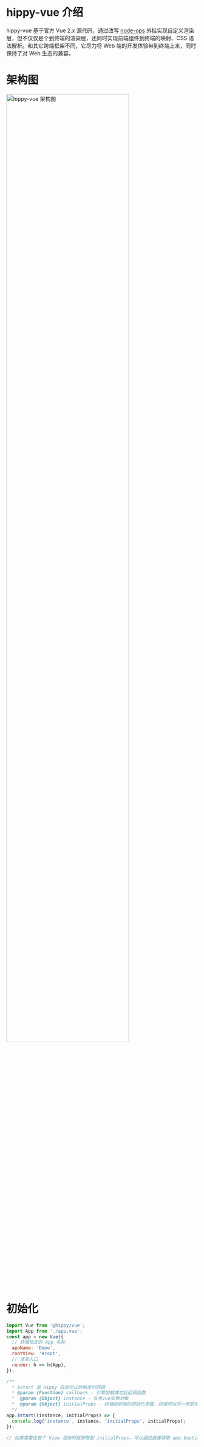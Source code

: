 
# hippy-vue 介绍

hippy-vue 基于官方 Vue 2.x 源代码，通过改写 [node-ops](//github.com/Tencent/Hippy/blob/master/packages/hippy-vue/src/runtime/node-ops.js) 外挂实现自定义渲染层，但不仅仅是个到终端的渲染层，还同时实现前端组件到终端的映射、CSS 语法解析。和其它跨端框架不同，它尽力将 Web 端的开发体验带到终端上来，同时保持了对 Web 生态的兼容。

# 架构图

<img src="assets/img/hippy-vue.png" alt="hippy-vue 架构图" width="80%"/>
<br />
<br />

# 初始化

```javascript
import Vue from '@hippy/vue';
import App from './app.vue';
const app = new Vue({
  // 终端指定的 App 名称
  appName: 'Demo',
  rootView: '#root',
  // 渲染入口
  render: h => h(App),
});

/**
  * $start 是 Hippy 启动完以后触发的回调
  * @param {Function} callback - 引擎加载成功后回调函数
  *  @param {Object} instance - 业务vue实例对象
  *  @param {Object} initialProps - 终端给前端的初始化参数，终端可以将一些启动需要的自定义属性放到入口文件里
  */
app.$start((instance, initialProps) => {
  console.log('instance', instance, 'initialProps', initialProps);
});

// 如果需要在首个 View 渲染时就获取到 initialProps，可以通过直接读取 app.$options.$superProps 

```

